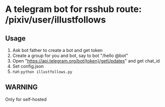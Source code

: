 # A telegram bot for rsshub route: /pixiv/user/illustfollows

## Usage

1. Ask bot father to create a bot and get token
2. Create a group for you and bot, say to bot "/hello @bot"
3. Open "https://api.telegram.org/bot{token}/getUpdates" and get chat_id
4. Set config.json
5. run `python illustfollows.py`

## WARNING

Only for self-hosted
